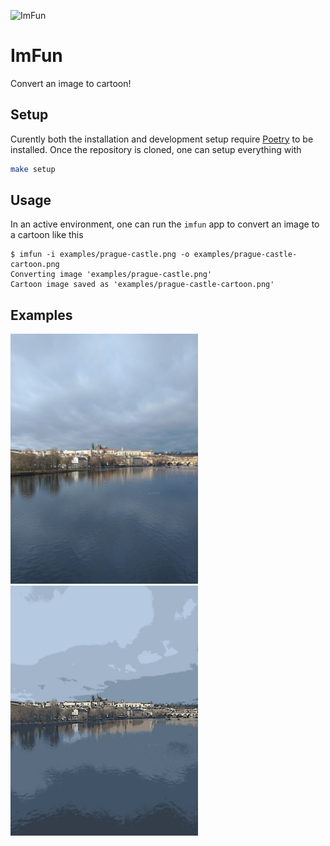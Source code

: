 ![ImFun](https://github.com/matyama/imfun/workflows/ImFun/badge.svg)

# ImFun
Convert an image to cartoon!

## Setup
Curently both the installation and development setup require [Poetry](https://python-poetry.org/)
to be installed. Once the repository is cloned, one can setup everything with
```bash
make setup
```

## Usage
In an active environment, one can run the `imfun` app to convert an image to a cartoon like this
```
$ imfun -i examples/prague-castle.png -o examples/prague-castle-cartoon.png
Converting image 'examples/prague-castle.png'
Cartoon image saved as 'examples/prague-castle-cartoon.png'
```

## Examples
<img src="./examples/prague.jpg" alt="Prague castle (original)" title="Original Image" width="300">
<img src="./examples/prague-cartoon.jpg" alt="Prague castle (cartoon)" title="Cartoon Image" width="300">
